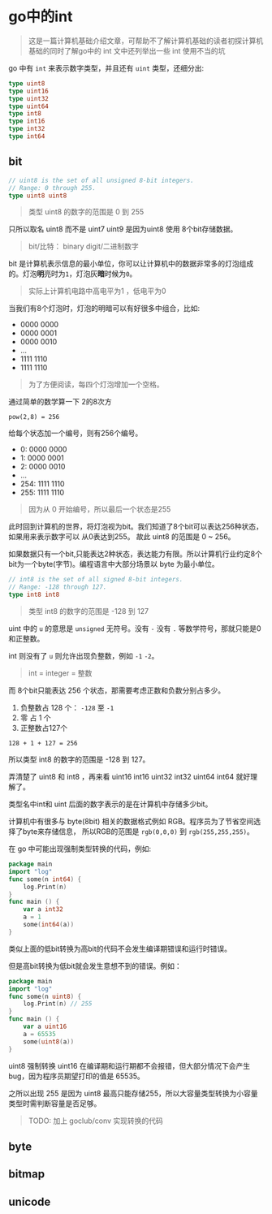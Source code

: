 # go中的int

> 这是一篇计算机基础介绍文章，可帮助不了解计算机基础的读者初探计算机基础的同时了解go中的 int
> 文中还列举出一些 int 使用不当的坑

go 中有 `int` 来表示数字类型，并且还有 `uint` 类型，还细分出:

```go
type uint8
type uint16
type uint32
type uint64
type int8
type int16
type int32
type int64
``` 

## bit

```go
// uint8 is the set of all unsigned 8-bit integers.
// Range: 0 through 255.
type uint8 uint8
```
> 类型 uint8 的数字的范围是 0 到 255

只所以取名 uint8 而不是 uint7 uint9 是因为uint8 使用 8个bit存储数据。

> bit/比特：  binary digit/二进制数字
 
bit 是计算机表示信息的最小单位，你可以让计算机中的数据非常多的灯泡组成的。灯泡**明**亮时为`1`，灯泡灰**暗**时候为`0`。

> 实际上计算机电路中高电平为1 ，低电平为0

当我们有8个灯泡时，灯泡的明暗可以有好很多中组合，比如:

- 0000 0000
- 0000 0001
- 0000 0010
- ...
- 1111 1110
- 1111 1110

> 为了方便阅读，每四个灯泡增加一个空格。

通过简单的数学算一下 2的8次方

`pow(2,8) = 256`

给每个状态加一个编号，则有256个编号。

- 0: 0000 0000
- 1: 0000 0001
- 2: 0000 0010
- ...
- 254: 1111 1110
- 255: 1111 1110

> 因为从 0 开始编号，所以最后一个状态是255

此时回到计算机的世界，将灯泡视为bit。我们知道了8个bit可以表达256种状态，如果用来表示数字可以 从0表达到255。
故此 uint8 的范围是 0 ~ 256。

如果数据只有一个bit,只能表达2种状态，表达能力有限。所以计算机行业约定8个bit为一个byte(字节)。编程语言中大部分场景以 byte 为最小单位。 

```go
// int8 is the set of all signed 8-bit integers.
// Range: -128 through 127.
type int8 int8
```

> 类型 int8 的数字的范围是 -128 到 127

uint 中的 `u` 的意思是 `unsigned` 无符号。没有 `-` 没有 `.` 等数学符号，那就只能是0和正整数。 

int 则没有了 `u` 则允许出现负整数，例如 `-1` `-2`。

> int = integer = 整数

而 8个bit只能表达 256 个状态，那需要考虑正数和负数分别占多少。

1. 负整数占 128 个： `-128` 至 `-1`
2. 零 占 1 个
4. 正整数占127个

`128 + 1 + 127 = 256`

所以类型 int8 的数字的范围是 -128 到 127。

弄清楚了 uint8 和 int8 ，再来看 uint16 int16 uint32 int32 uint64 int64 就好理解了。

类型名中int和 uint 后面的数字表示的是在计算机中存储多少bit。

计算机中有很多与 byte(8bit) 相关的数据格式例如 RGB。程序员为了节省空间选择了byte来存储信息，
所以RGB的范围是 `rgb(0,0,0)` 到 `rgb(255,255,255)`。

在 go 中可能出现强制类型转换的代码，例如:

```go
package main
import "log"
func some(n int64) {
	log.Print(n)
}
func main () {
	var a int32
	a = 1
	some(int64(a))
}
```

类似上面的低bit转换为高bit的代码不会发生编译期错误和运行时错误。

但是高bit转换为低bit就会发生意想不到的错误。例如：


```go
package main
import "log"
func some(n uint8) {
	log.Print(n) // 255
}
func main () {
	var a uint16
	a = 65535
	some(uint8(a))
}
```

uint8 强制转换 uint16 在编译期和运行期都不会报错，但大部分情况下会产生bug，因为程序员期望打印的值是 65535。

之所以出现 255 是因为 uint8 最高只能存储255，所以大容量类型转换为小容量类型时需判断容量是否足够。

> TODO: 加上 goclub/conv 实现转换的代码
 

## byte

## bitmap

## unicode
